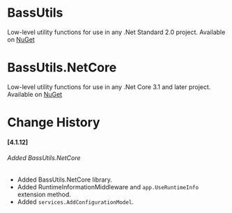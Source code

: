 # BassUtils
Low-level utility functions for use in any .Net Standard 2.0 project.
Available on [NuGet](https://www.nuget.org/packages/BassUtils/)

# BassUtils.NetCore
Low-level utility functions for use in any .Net Core 3.1 and later project.
Available on [NuGet](https://www.nuget.org/packages/BassUtils.NetCore)

# Change History

#### [4.1.12]

###### Added BassUtils.NetCore
- Added BassUtils.NetCore library.
- Added RuntimeInformationMiddleware and `app.UseRuntimeInfo` extension method.
- Added `services.AddConfigurationModel`.
